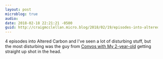 ```yaml
---
layout: post
microblog: true
audio: 
date: 2018-02-18 22:21:21 -0500
guid: http://craigmcclellan.micro.blog/2018/02/19/episodes-into-altered.html
---
```

4 episodes into Altered Carbon and I've seen a lot of disturbing stuff, but the most disturbing was the guy from [Convos with My 2-year-old](https://www.youtube.com/user/ConvosWith2YrOld) getting straight up shot in the head.
